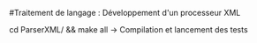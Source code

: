 #Traitement de langage : Développement d'un processeur XML

cd ParserXML/ && make all → Compilation et lancement des tests
